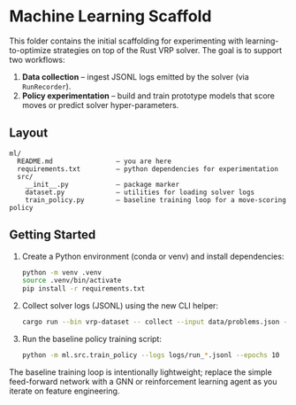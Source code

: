 # Machine Learning Scaffold

This folder contains the initial scaffolding for experimenting with learning-to-optimize
strategies on top of the Rust VRP solver. The goal is to support two workflows:

1. **Data collection** – ingest JSONL logs emitted by the solver (via `RunRecorder`).
2. **Policy experimentation** – build and train prototype models that score moves or
   predict solver hyper-parameters.

## Layout

```
ml/
  README.md                – you are here
  requirements.txt         – python dependencies for experimentation
  src/
    __init__.py            – package marker
    dataset.py             – utilities for loading solver logs
    train_policy.py        – baseline training loop for a move-scoring policy
```

## Getting Started

1. Create a Python environment (conda or venv) and install dependencies:

   ```bash
   python -m venv .venv
   source .venv/bin/activate
   pip install -r requirements.txt
   ```

2. Collect solver logs (JSONL) using the new CLI helper:

   ```bash
   cargo run --bin vrp-dataset -- collect --input data/problems.json --output logs/
   ```

3. Run the baseline policy training script:

   ```bash
   python -m ml.src.train_policy --logs logs/run_*.jsonl --epochs 10
   ```

The baseline training loop is intentionally lightweight; replace the simple
feed-forward network with a GNN or reinforcement learning agent as you iterate on
feature engineering.
